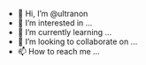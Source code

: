 - 👋 Hi, I’m @ultranon
- 👀 I’m interested in ...
- 🌱 I’m currently learning ...
- 💞️ I’m looking to collaborate on ...
- 📫 How to reach me ...

<!---
ultranon/ultranon is a ✨ special ✨ repository because its `README.md` (this file) appears on your GitHub profile.
You can click the Preview link to take a look at your changes.
--->
